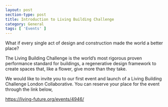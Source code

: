 ```yaml
---
layout: post
section-type: post
title: Introduction to Living Building Challenge
category: General
tags: [ 'Events' ]
---
```

What if every single act of design and construction made the world a better place?

The Living Building Challenge is the world’s most rigorous proven performance standard for buildings, a regenerative design framework to create spaces that, like a flower, give more than they take.

We would like to invite you to our first event and launch of a Living Building Challenge London Collaborative. You can reserve your place for the event through the link below,

https://living-future.org/events/4946/

